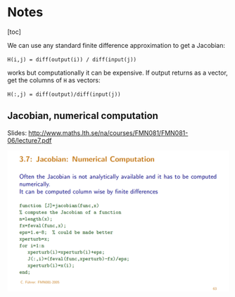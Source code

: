 # Notes

[toc]



We can use any standard finite difference approximation to get a Jacobian: 

`H(i,j) = diff(output(i)) / diff(input(j))`

works but computationally it can be expensive. If output returns as a vector, get the columns of `H` as vectors:

`H(:,j) = diff(output)/diff(input(j))`





## Jacobian, numerical computation

Slides: http://www.maths.lth.se/na/courses/FMN081/FMN081-06/lecture7.pdf

<img src="notes.assets/image-20191205133333494.png" alt="image-20191205133333494" style="zoom:67%;" />